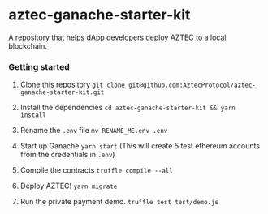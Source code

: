 # aztec-ganache-starter-kit

A repository that helps dApp developers deploy AZTEC to a local blockchain.

### Getting started

1. Clone this repository `git clone git@github.com:AztecProtocol/aztec-ganache-starter-kit.git`

2. Install the dependencies `cd aztec-ganache-starter-kit && yarn install`

3. Rename the `.env` file  `mv RENAME_ME.env .env`

4. Start up Ganache `yarn start` (This will create 5 test ethereum accounts from the credentials in `.env`)

5. Compile the contracts `truffle compile --all`

6. Deploy AZTEC! `yarn migrate`

7. Run the private payment demo. `truffle test test/demo.js`


